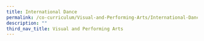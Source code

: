 ```yaml
---
title: International Dance
permalink: /co-curriculum/Visual-and-Performing-Arts/International-Dance
description: ""
third_nav_title: Visual and Performing Arts
---
```

